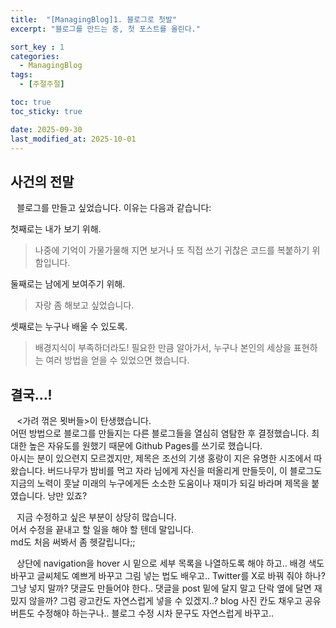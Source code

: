 ```yaml
---
title:  "[ManagingBlog]1. 블로그로 첫발"
excerpt: "블로그를 만드는 중, 첫 포스트를 올린다."

sort_key : 1
categories:
  - ManagingBlog
tags:
  - [주절주절]

toc: true
toc_sticky: true

date: 2025-09-30
last_modified_at: 2025-10-01
---
```


## 사건의 전말
⠀블로그를 만들고 싶었습니다. 이유는 다음과 같습니다:

첫째로는 내가 보기 위해.  
>나중에 기억이 가물가물해 지면 보거나 또 직접 쓰기 귀찮은 코드를 복붙하기 위함입니다.

둘째로는 남에게 보여주기 위해.  
>자랑 좀 해보고 싶었습니다.

셋째로는 누구나 배울 수 있도록.  
>배경지식이 부족하더라도! 필요한 만큼 알아가서, 누구나 본인의 세상을 표현하는 여러 방법을 얻을 수 있었으면 했습니다.

## 결국...!
⠀&lt;가려 꺾은 묏버들&gt;이 탄생했습니다.  
어떤 방법으로 블로그를 만들지는 다른 블로그들을 열심히 염탐한 후 결정했습니다. 최대한 높은 자유도를 원했기 때문에 Github Pages를 쓰기로 했습니다.  
아시는 분이 있으련지 모르겠지만, 제목은 조선의 기생 홍랑이 지은 유명한 시조에서 따왔습니다. 버드나무가 밤비를 먹고 자라 님에게 자신을 떠올리게 만들듯이, 이 블로그도 지금의 노력이 훗날 미래의 누구에게든 소소한 도움이나 재미가 되길 바라며 제목을 붙였습니다. 낭만 있죠?

⠀지금 수정하고 싶은 부분이 상당히 많습니다.  
어서 수정을 끝내고 할 일을 해야 할 텐데 말입니다.  
md도 처음 써봐서 좀 헷갈립니다;;

⠀상단에 navigation을 hover 시 밑으로 세부 목록을 나열하도록 해야 하고.. 배경 색도 바꾸고 글씨체도 예쁘게 바꾸고 그림 넣는 법도 배우고.. Twitter를 X로 바꿔 줘야 하나? 그냥 넣지 말까? 댓글도 만들어야 한다.. 댓글을 post 밑에 달지 말고 단락 옆에 달면 재밌지 않을까? 그럼 광고칸도 자연스럽게 넣을 수 있겠지..? blog 사진 칸도 채우고 공유 버튼도 수정해야 하는구나.. 블로그 수정 시차 문구도 자연스럽게 바꾸고..